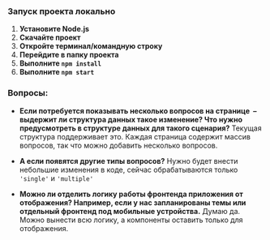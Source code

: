 ### Запуск проекта локально

1. **Установите Node.js**
2. **Скачайте проект**
3. **Откройте терминал/командную строку**
4. **Перейдите в папку проекта**
5. **Выполните `npm install`**
6. **Выполните `npm start`**

### Вопросы:

-  **Если потребуется показывать несколько вопросов на странице  – выдержит ли структура данных такое изменение? Что нужно предусмотреть в структуре данных для такого сценария?**
   Текущая структура поддерживает это. Каждая страница содержит массив вопросов, так что можно добавить несколько вопросов.

- **А если появятся другие типы вопросов?**
   Нужно будет внести небольшие изменения в коде, сейчас обрабатываются только `'single'` и `'multiple'`

- **Можно ли отделить логику работы фронтенда приложения от отображения? Например, если у нас запланированы темы или отдельный фронтенд под мобильные устройства.**
   Думаю да. Можно вынести всю логику, а компоненты оставить только для отображения.
